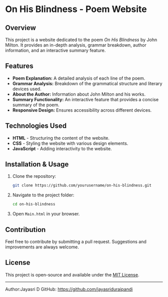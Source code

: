# On His Blindness - Poem Website

## Overview
This project is a website dedicated to the poem *On His Blindness* by John Milton. It provides an in-depth analysis, grammar breakdown, author information, and an interactive summary feature.

## Features
- **Poem Explanation:** A detailed analysis of each line of the poem.
- **Grammar Analysis:** Breakdown of the grammatical structure and literary devices used.
- **About the Author:** Information about John Milton and his works.
- **Summary Functionality:** An interactive feature that provides a concise summary of the poem.
- **Responsive Design:** Ensures accessibility across different devices.

## Technologies Used
- **HTML** - Structuring the content of the website.
- **CSS** - Styling the website with various design elements.
- **JavaScript** - Adding interactivity to the website.

## Installation & Usage
1. Clone the repository:
   ```sh
   git clone https://github.com/yourusername/on-his-blindness.git
   ```
2. Navigate to the project folder:
   ```sh
   cd on-his-blindness
   ```
3. Open `Main.html` in your browser.

## Contribution
Feel free to contribute by submitting a pull request. Suggestions and improvements are always welcome.

## License
This project is open-source and available under the [MIT License](LICENSE).

---
Author:Jayasri D
GitHub: https://github.com/jayasriduraipandi

